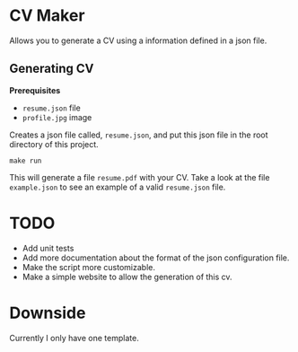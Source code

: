 # CV Maker

Allows you to generate a CV using a information defined in a json file.

## Generating CV

**Prerequisites**

* `resume.json` file
* `profile.jpg` image

Creates a json file called, `resume.json`, and put this json file in the root directory of this project.

```
make run
```

This will generate a file `resume.pdf` with your CV.
Take a look at the file `example.json` to see an example of a valid `resume.json` file.


# TODO

* Add unit tests
* Add more documentation about the format of the json configuration file.
* Make the script more customizable.
* Make a simple website to allow the generation of this cv.

# Downside

Currently I only have one template.
